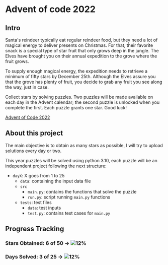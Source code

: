 # Advent of code 2022

## Intro

Santa's reindeer typically eat regular reindeer food, but they need a lot of magical energy to deliver presents on Christmas. For that, their favorite snack is a special type of star fruit that only grows deep in the jungle. The Elves have brought you on their annual expedition to the grove where the fruit grows.

To supply enough magical energy, the expedition needs to retrieve a minimum of fifty stars by December 25th. Although the Elves assure you that the grove has plenty of fruit, you decide to grab any fruit you see along the way, just in case.

Collect stars by solving puzzles. Two puzzles will be made available on each day in the Advent calendar; the second puzzle is unlocked when you complete the first. Each puzzle grants one star. Good luck!

[Advent of Code 2022](https://adventofcode.com/2022/)

## About this project

The main objective is to obtain as many stars as possible, I will try to upload solutions every day or two.

This year puzzles will be solved using python 3.10, each puzzle will be an independent project following the next structure:
- `dayX`: X goes from 1 to 25
  - `data`: containing the input data file
  - `src`
    - `main.py`: contains the functions that solve the puzzle
    - `run.py`: script running `main.py` functions
  - `tests`: test files
    - `data`: test inputs
    - `test.py`: contains test cases for `main.py`


## Progress Tracking
### Stars Obtained: 6 of 50 → ![12%](https://progress-bar.dev/12)
### Days Solved: 3 of 25 → ![12%](https://progress-bar.dev/12)
